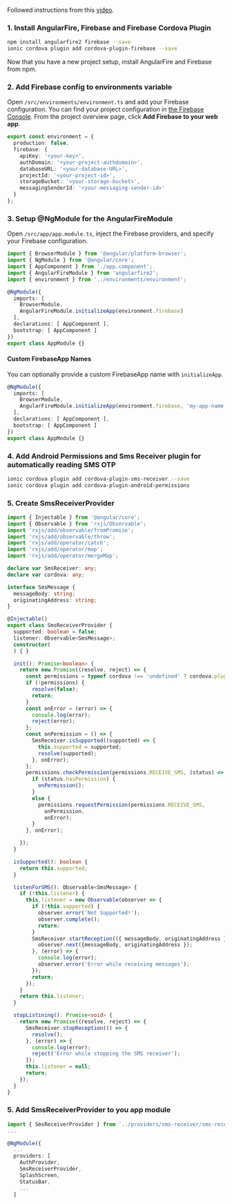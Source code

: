 Followed instructions from this [video](https://www.youtube.com/watch?v=3tlSUMsEqAA).

### 1. Install AngularFire, Firebase and Firebase Cordova Plugin

```bash
npm install angularfire2 firebase --save
ionic cordova plugin add cordova-plugin-firebase --save
```

Now that you have a new project setup, install AngularFire and Firebase from npm.

### 2. Add Firebase config to environments variable

Open `/src/environments/environment.ts` and add your Firebase configuration. You can find your project configuration in [the Firebase Console](https://console.firebase.google.com). From the project overview page, click **Add Firebase to your web app**.

```ts
export const environment = {
  production: false,
  firebase: {
    apiKey: '<your-key>',
    authDomain: '<your-project-authdomain>',
    databaseURL: '<your-database-URL>',
    projectId: '<your-project-id>',
    storageBucket: '<your-storage-bucket>',
    messagingSenderId: '<your-messaging-sender-id>'
  }
};
```

### 3. Setup @NgModule for the AngularFireModule

Open `/src/app/app.module.ts`, inject the Firebase providers, and specify your Firebase configuration.

```ts
import { BrowserModule } from '@angular/platform-browser';
import { NgModule } from '@angular/core';
import { AppComponent } from './app.component';
import { AngularFireModule } from 'angularfire2';
import { environment } from '../environments/environment';

@NgModule({
  imports: [
    BrowserModule,
    AngularFireModule.initializeApp(environment.firebase)
  ],
  declarations: [ AppComponent ],
  bootstrap: [ AppComponent ]
})
export class AppModule {}
```

#### Custom FirebaseApp Names
You can optionally provide a custom FirebaseApp name with `initializeApp`.

```ts
@NgModule({
  imports: [
    BrowserModule,
    AngularFireModule.initializeApp(environment.firebase, 'my-app-name')
  ],
  declarations: [ AppComponent ],
  bootstrap: [ AppComponent ]
})
export class AppModule {}
```

### 4. Add Android Permissions and Sms Receiver plugin for automatically reading SMS OTP
```bash
ionic cordova plugin add cordova-plugin-sms-receiver --save
ionic cordova plugin add cordova-plugin-android-permissions
```

### 5. Create SmsReceiverProvider
```ts
import { Injectable } from '@angular/core';
import { Observable } from 'rxjs/Observable';
import 'rxjs/add/observable/fromPromise';
import 'rxjs/add/observable/throw';
import 'rxjs/add/operator/catch';
import 'rxjs/add/operator/map';
import 'rxjs/add/operator/mergeMap';

declare var SmsReceiver: any;
declare var cordova: any;

interface SmsMessage {
  messageBody: string;
  originatingAddress: string;
}

@Injectable()
export class SmsReceiverProvider {
  supported: boolean = false;
  listener: Observable<SmsMessage>;
  constructor(
  ) { }

  init(): Promise<boolean> {
    return new Promise((resolve, reject) => {
      const permissions = typeof cordova !== 'undefined' ? cordova.plugins.permissions : undefined;
      if (!permissions) {
        resolve(false);
        return;
      }
      const onError = (error) => {
        console.log(error);
        reject(error);
      };
      const onPermission = () => {
        SmsReceiver.isSupported((supported) => {
          this.supported = supported;
          resolve(supported);
        }, onError);
      };
      permissions.checkPermission(permissions.RECEIVE_SMS, (status) => {
        if (status.hasPermission) {
          onPermission();
        }
        else {
          permissions.requestPermission(permissions.RECEIVE_SMS,
            onPermission,
            onError);
        }
      }, onError);

    });
  }

  isSupported(): boolean {
    return this.supported;
  }

  listenForSMS(): Observable<SmsMessage> {
    if (!this.listener) {
      this.listener = new Observable(observer => {
        if (!this.supported) {
          observer.error('Not Supported!');
          observer.complete();
          return;
        }
        SmsReceiver.startReception(({ messageBody, originatingAddress }) => {
          observer.next({messageBody, originatingAddress });
        }, (error) => {
          console.log(error);
          observer.error('Error while receiving messages');
        });
        return;
      });
    }
    return this.listener;
  }

  stopListining(): Promise<void> {
    return new Promise((resolve, reject) => {
      SmsReceiver.stopReception(() => {
        resolve();
      }, (error) => {
        console.log(error);
        reject('Error while stopping the SMS receiver');
      });
      this.listener = null;
      return;
    });
  }
}
```
### 5. Add SmsReceiverProvider to you app module
```ts
import { SmsReceiverProvider } from '../providers/sms-receiver/sms-receiver';
...

@NgModule({
  ...
  providers: [
    AuthProvider,
    SmsReceiverProvider,
    SplashScreen,
    StatusBar,
    ...
  ]
```

